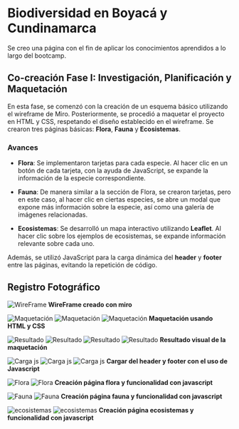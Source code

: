 # Biodiversidad en Boyacá y Cundinamarca
Se creo una página con el fin de aplicar los conocimientos aprendidos a lo largo del bootcamp.

## Co-creación Fase I: Investigación, Planificación y Maquetación

En esta fase, se comenzó con la creación de un esquema básico utilizando el wireframe de Miro. Posteriormente, se procedió a maquetar el proyecto en HTML y CSS, respetando el diseño establecido en el wireframe. Se crearon tres páginas básicas: **Flora**, **Fauna** y **Ecosistemas**.

### Avances

- **Flora**: Se implementaron tarjetas para cada especie. Al hacer clic en un botón de cada tarjeta, con la ayuda de JavaScript, se expande la información de la especie correspondiente.
  
- **Fauna**: De manera similar a la sección de Flora, se crearon tarjetas, pero en este caso, al hacer clic en ciertas especies, se abre un modal que expone más información sobre la especie, así como una galería de imágenes relacionadas.

- **Ecosistemas**: Se desarrolló un mapa interactivo utilizando **Leaflet**. Al hacer clic sobre los ejemplos de ecosistemas, se expande información relevante sobre cada uno.

Además, se utilizó JavaScript para la carga dinámica del **header** y **footer** entre las páginas, evitando la repetición de código.

## Registro Fotográfico

![WireFrame](https://github.com/santiagomatallana4/co-creacion-fase1/blob/main/fase%201/1.png)
**WireFrame creado con miro**

![Maquetación](https://github.com/santiagomatallana4/co-creacion-fase1/blob/main/fase%201/2.png)
![Maquetación](https://github.com/santiagomatallana4/co-creacion-fase1/blob/main/fase%201/3.png)
![Maquetación](https://github.com/santiagomatallana4/co-creacion-fase1/blob/main/fase%201/4.png)
**Maquetación usando HTML y CSS**

![Resultado](https://github.com/santiagomatallana4/co-creacion-fase1/blob/main/fase%201/5.png)
![Resultado](https://github.com/santiagomatallana4/co-creacion-fase1/blob/main/fase%201/6.png)
![Resultado](https://github.com/santiagomatallana4/co-creacion-fase1/blob/main/fase%201/7.png)
![Resultado](https://github.com/santiagomatallana4/co-creacion-fase1/blob/main/fase%201/8.png)
**Resultado visual de la maquetación**

![Carga js](https://github.com/santiagomatallana4/co-creacion-fase1/blob/main/fase%201/9.png)
![Carga js](https://github.com/santiagomatallana4/co-creacion-fase1/blob/main/fase%201/10.png)
![Carga js](https://github.com/santiagomatallana4/co-creacion-fase1/blob/main/fase%201/11-include.png)
**Cargar del header y footer con el uso de Javascript**

![Flora](https://github.com/santiagomatallana4/co-creacion-fase1/blob/main/fase%201/flora-html.png)
![Flora](https://github.com/santiagomatallana4/co-creacion-fase1/blob/main/fase%201/flora-js.png)
**Creación página flora y funcionalidad con javascript**

![Fauna](https://github.com/santiagomatallana4/co-creacion-fase1/blob/main/fase%201/fauna-html.png)
![Fauna](https://github.com/santiagomatallana4/co-creacion-fase1/blob/main/fase%201/fauna-js.png)
**Creación página fauna y funcionalidad con javascript**

![ecosistemas](https://github.com/santiagomatallana4/co-creacion-fase1/blob/main/fase%201/ecosistemas-html.png)
![ecosistemas](https://github.com/santiagomatallana4/co-creacion-fase1/blob/main/fase%201/mapa-js.png)
**Creación página ecosistemas y funcionalidad con javascript**
